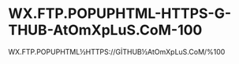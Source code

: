 # WX.FTP.POPUPHTML-HTTPS-G-THUB-AtOmXpLuS.CoM-100
WX.FTP.POPUPHTML½HTTPS://GİTHUB½AtOmXpLuS.CoM/%100
